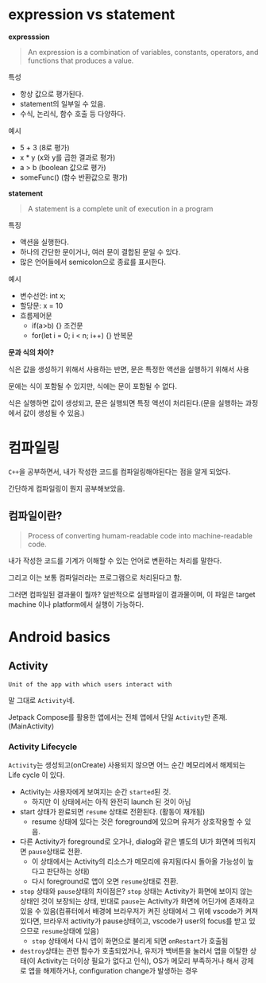 # expression vs statement

**expresssion**

> An expression is a combination of variables, constants, operators, and functions that produces a value.

특성

- 항상 값으로 평가된다.
- statement의 일부일 수 있음.
- 수식, 논리식, 함수 호출 등 다양하다.

예시

- 5 + 3 (8로 평가)
- x \* y (x와 y를 곱한 결과로 평가)
- a > b (boolean 값으로 평가)
- someFunc() (함수 반환값으로 평가)

**statement**

> A statement is a complete unit of execution in a program

특징

- 액션을 실행한다.
- 하나의 간단한 문이거나, 여러 문이 결합된 문일 수 있다.
- 많은 언어들에서 semicolon으로 종료를 표시한다.

예시

- 변수선언: int x;
- 할당문: x = 10
- 흐름제어문
  - if(a>b) {} 조건문
  - for(let i = 0; i < n; i++) {} 반복문

**문과 식의 차이?**

식은 값을 생성하기 위해서 사용하는 반면, 문은 특정한 액션을 실행하기 위해서 사용

문에는 식이 포함될 수 있지만, 식에는 문이 포함될 수 없다.

식은 실행하면 값이 생성되고, 문은 실행되면 특정 액션이 처리된다.(문을 실행하는 과정에서 값이 생성될 수 있음.)

# 컴파일링

`C++`을 공부하면서, 내가 작성한 코드를 컴파일링해야된다는 점을 알게 되었다.

간단하게 컴파일링이 뭔지 공부해보았음.

## 컴파일이란?

> Process of converting humam-readable code into machine-readable code.

내가 작성한 코드를 기계가 이해할 수 있는 언어로 변환하는 처리를 말한다.

그리고 이는 보통 컴파일러라는 프로그램으로 처리된다고 함.

그러면 컴파일된 결과물이 뭘까? 일반적으로 실행파일이 결과물이며, 이 파일은 target machine 이나 platform에서 실행이 가능하다.

# Android basics

## Activity

`Unit of the app with which users interact with`

말 그대로 `Activity`네.

Jetpack Compose를 활용한 앱에서는 전체 앱에서 단일 `Activity`만 존재. (MainActivity)

### Activity Lifecycle

`Activity`는 생성되고(onCreate) 사용되지 않으면 어느 순간 메모리에서 해제되는 Life cycle 이 있다.

- Activity는 사용자에게 보여지는 순간 `started`된 것.
  - 하지만 이 상태에서는 아직 완전히 launch 된 것이 아님
- start 상태가 완료되면 `resume` 상태로 전환된다. (활동이 재개됨)
  - resume 상태에 있다는 것은 foreground에 있으며 유저가 상호작용할 수 있음.
- 다른 Activity가 foreground로 오거나, dialog와 같은 별도의 UI가 화면에 띄워지면 `pause`상태로 전환.
  - 이 상태에서는 Activity의 리소스가 메모리에 유지됨(다시 돌아올 가능성이 높다고 판단하는 상태)
  - 다시 foreground로 앱이 오면 `resume`상태로 전환.
- `stop` 상태와 `pause`상태의 차이점은? `stop` 상태는 Activity가 화면에 보이지 않는 상태인 것이 보장되는 상태, 반대로 `pause`는 Activity가 화면에 어딘가에 존재하고 있을 수 있음(컴퓨터에서 배경에 브라우저가 켜진 상태에서 그 위에 vscode가 켜져있다면, 브라우저 activity가 pause상태이고, vscode가 user의 focus를 받고 있으므로 `resume`상태에 있음)
  - `stop` 상태에서 다시 앱이 화면으로 불리게 되면 `onRestart`가 호출됨
- `destroy`상태는 관련 함수가 호출되었거나, 유저가 백버튼을 눌러서 앱을 이탈한 상태(이 Activity는 더이상 필요가 없다고 인식), OS가 메모리 부족하거나 해서 강제로 앱을 해제하거나, configuration change가 발생하는 경우
